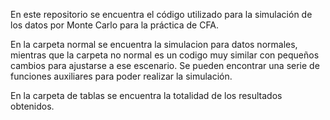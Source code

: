En este repositorio se encuentra el código utilizado para la simulación de los datos por Monte Carlo para la práctica de CFA.

En la carpeta normal se encuentra la simulacion para datos normales, mientras que la carpeta no normal es un codigo muy similar con pequeños cambios para ajustarse a ese escenario.
Se pueden encontrar una serie de funciones auxiliares para poder realizar la simulación.

En la carpeta de tablas se encuentra la totalidad de los resultados obtenidos.
